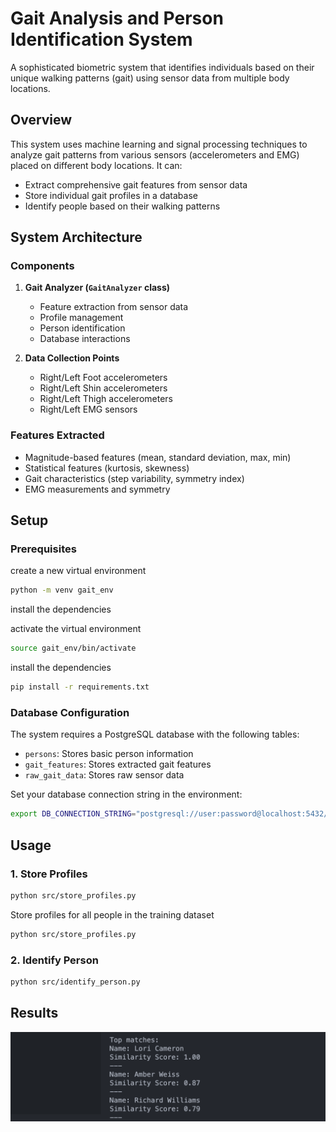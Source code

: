 # Gait Analysis and Person Identification System

A sophisticated biometric system that identifies individuals based on their unique walking patterns (gait) using sensor data from multiple body locations.

## Overview

This system uses machine learning and signal processing techniques to analyze gait patterns from various sensors (accelerometers and EMG) placed on different body locations. It can:
- Extract comprehensive gait features from sensor data
- Store individual gait profiles in a database
- Identify people based on their walking patterns

## System Architecture

### Components

1. **Gait Analyzer (`GaitAnalyzer` class)**
   - Feature extraction from sensor data
   - Profile management
   - Person identification
   - Database interactions

2. **Data Collection Points**
   - Right/Left Foot accelerometers
   - Right/Left Shin accelerometers
   - Right/Left Thigh accelerometers
   - Right/Left EMG sensors

### Features Extracted

- Magnitude-based features (mean, standard deviation, max, min)
- Statistical features (kurtosis, skewness)
- Gait characteristics (step variability, symmetry index)
- EMG measurements and symmetry

## Setup

### Prerequisites

create a new virtual environment

```bash
python -m venv gait_env
```

install the dependencies

activate the virtual environment

```bash
source gait_env/bin/activate
```

install the dependencies

```bash
pip install -r requirements.txt
```

### Database Configuration

The system requires a PostgreSQL database with the following tables:
- `persons`: Stores basic person information
- `gait_features`: Stores extracted gait features
- `raw_gait_data`: Stores raw sensor data

Set your database connection string in the environment:


```bash
export DB_CONNECTION_STRING="postgresql://user:password@localhost:5432/gait_db"
```



## Usage

### 1. Store Profiles
```bash
python src/store_profiles.py
```

Store profiles for all people in the training dataset

```bash
python src/store_profiles.py
```



### 2. Identify Person

```bash
python src/identify_person.py
```






## Results

![Results](./results.png)